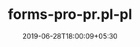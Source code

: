 ---
title: "forms-pro-pr.pl-pl"
date: 2019-06-28T18:00:09+05:30
type: "organisations"
org_name: "Microsoft Docs"
repo_desc: "NA"
repo_link: https://github.com/MicrosoftDocs/forms-pro-pr.pl-pl
---